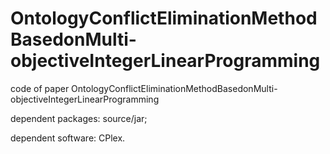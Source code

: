 # OntologyConflictEliminationMethodBasedonMulti-objectiveIntegerLinearProgramming
code of paper OntologyConflictEliminationMethodBasedonMulti-objectiveIntegerLinearProgramming

dependent packages: source/jar; 
 
dependent software: CPlex.
